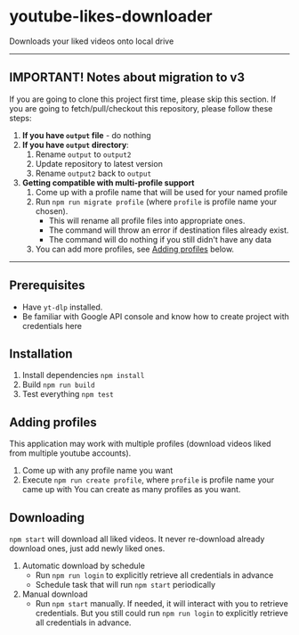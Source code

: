 # youtube-likes-downloader

Downloads your liked videos onto local drive

----

## IMPORTANT! Notes about migration to v3

If you are going to clone this project first time, please skip this section.
If you are going to fetch/pull/checkout this repository, please follow these steps:

1. **If you have `output` file** - do nothing
1. **If you have `output` directory**:
    1. Rename `output` to `output2`
    1. Update repository to latest version
    1. Rename `output2` back to `output`
1. **Getting compatible with multi-profile support**
    1. Come up with a profile name that will be used for your named profile
    1. Run `npm run migrate profile` (where `profile` is profile name your chosen).
        - This will rename all profile files into appropriate ones.
        - The command will throw an error if destination files already exist.
        - The command will do nothing if you still didn't have any data
    1. You can add more profiles, see [Adding profiles](#Adding%20profiles) below.

----

## Prerequisites

- Have `yt-dlp` installed.
- Be familiar with Google API console and know how to create project with credentials here

## Installation

1. Install dependencies
`npm install`
1. Build
`npm run build`
1. Test everything
`npm test`

## Adding profiles

This application may work with multiple profiles (download videos liked from multiple youtube accounts).

1. Come up with any profile name you want
1. Execute `npm run create profile`, where `profile` is profile name your came up with
You can create as many profiles as you want.

## Downloading

`npm start` will download all liked videos. It never re-download already download ones, just add newly liked ones.

1. Automatic download by schedule
    - Run `npm run login` to explicitly retrieve all credentials in advance
    - Schedule task that will run `npm start` periodically
1. Manual download
    - Run `npm start` manually. If needed, it will interact with you to retrieve credentials. But you still could run `npm run login` to explicitly retrieve all credentials in advance.
